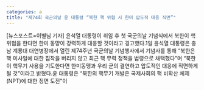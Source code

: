```yaml
---
categories: a
title: "제74회 국군의날 윤 대통령 “북한 핵 위협 시 한미 압도적 대응 직면”"
---
```

[뉴스포스트=이별님 기자] 윤석열 대통령이 취임 후 첫 국군의날 기념식에서 북한이 핵 위협을 한다면 한미 동먕이 강력하게 대응할 것이라고 경고했다.1일 윤석열 대통령은 충남 계룡대 대연병장에서 열린 제74주년 국군의날 기념행사에서 기념사를 통해 “북한은 핵 미사일에 대한 집착을 버리지 않고 최근 핵 무력 정책을 법령으로 채택했다”며 “북한이 핵무기 사용을 기도한다면 한미동맹과 우리 군의 결연하고 압도적인 대응에 직면하게 될 것”이라고 밝혔다.윤 대통령은 “북한의 핵무기 개발은 국제사회의 핵 비확산 체제(NPT)에 대한 정면 도전”이